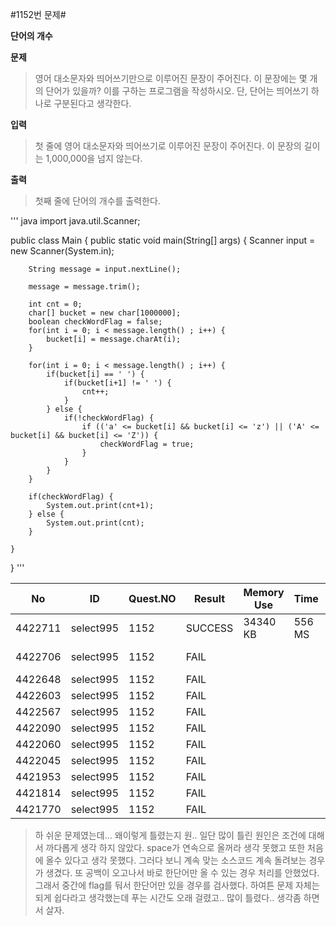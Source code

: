 #1152번 문제#

**단어의 개수**

**문제**
> 영어 대소문자와 띄어쓰기만으로 이루어진 문장이 주어진다. 이 문장에는 몇 개의 단어가 있을까? 이를 구하는 프로그램을 작성하시오. 단, 단어는 띄어쓰기 하나로 구분된다고 생각한다.

**입력**
> 첫 줄에 영어 대소문자와 띄어쓰기로 이루어진 문장이 주어진다. 이 문장의 길이는 1,000,000을 넘지 않는다.

**출력**
> 첫째 줄에 단어의 개수를 출력한다.

''' java
import java.util.Scanner;

public class Main {
    public static void main(String[] args) {
        Scanner input = new Scanner(System.in);

        String message = input.nextLine();

        message = message.trim();

        int cnt = 0;
        char[] bucket = new char[1000000];
        boolean checkWordFlag = false;
        for(int i = 0; i < message.length() ; i++) {
            bucket[i] = message.charAt(i);
        }

        for(int i = 0; i < message.length() ; i++) {
            if(bucket[i] == ' ') {
                if(bucket[i+1] != ' ') {
                    cnt++;
                }
            } else {
                if(!checkWordFlag) {
                    if (('a' <= bucket[i] && bucket[i] <= 'z') || ('A' <= bucket[i] && bucket[i] <= 'Z')) {
                        checkWordFlag = true;
                    }
                }
            }
        }

        if(checkWordFlag) {
            System.out.print(cnt+1);
        } else {
            System.out.print(cnt);
        }

    }
}
'''

| No        | ID        | Quest.NO  | Result  | Memory Use | Time   | lanaguage | Code Length |
|-----------|-----------|-----------|---------|------------|--------|-----------|-------------|
| 4422711   | select995 | 1152      | SUCCESS | 34340 KB   | 556 MS | Java      | 1058 B      |
| 4422706   | select995 | 1152      | FAIL    |            |        | Java      | 1114 B      |
| 4422648   | select995 | 1152      | FAIL    |            |        | Java      | 990 B       |
| 4422603   | select995 | 1152      | FAIL    |            |        | Java      | 753 B       |
| 4422567   | select995 | 1152      | FAIL    |            |        | Java      | 674 B       |
| 4422090   | select995 | 1152      | FAIL    |            |        | Java      | 841 B       |
| 4422060   | select995 | 1152      | FAIL    |            |        | Java      | 850 B       |
| 4422045   | select995 | 1152      | FAIL    |            |        | Java      | 813 B       |
| 4421953   | select995 | 1152      | FAIL    |            |        | Java      | 346 B       |
| 4421814   | select995 | 1152      | FAIL    |            |        | Java      | 593 B       |
| 4421770   | select995 | 1152      | FAIL    |            |        | Java      | 301 B       |


> 하 쉬운 문제였는데... 왜이렇게 틀렸는지 원.. 일단 많이 틀린 원인은 조건에 대해서 까다롭게 생각 하지 않았다. 
> space가 연속으로 올꺼라 생각 못했고 또한 처음에 올수 있다고 생각 못했다. 그러다 보니 계속 맞는 소스코드 계속 돌려보는 경우가 생겼다.
> 또 공백이 오고나서 바로 한단어만 올 수 있는 경우 처리를 안했었다. 그래서 중간에 flag를 둬서 한단어만 있을 경우를 검사했다.
> 하여튼 문제 자체는 되게 쉽다라고 생각했는데 푸는 시간도 오래 걸렸고.. 많이 틀렸다..
> 생각좀 하면서 살자.
